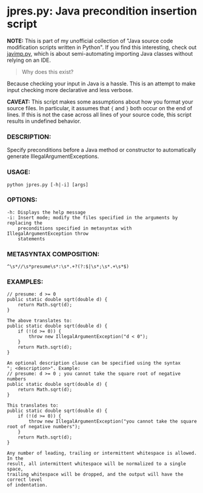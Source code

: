# jpres.py: Java precondition insertion script

**NOTE:** This is part of my unofficial collection of "Java source code
modification scripts written in Python". If you find this interesting, check
out [javimp.py](https://github.com/winterweird/javimp), which is about
semi-automating importing Java classes without relying on an IDE.

> Why does this exist?

Because checking your input in Java is a hassle. This is an attempt to make
input checking more declarative and less verbose.

**CAVEAT:** This script makes some assumptions about how you format your source
files. In particular, it assumes that `{` and `}` both occur on the end of
lines. If this is not the case across all lines of your source code, this script
results in undefined behavior.

### DESCRIPTION:

Specify preconditions before a Java method or constructor to automatically
generate IllegalArgumentExceptions.

### USAGE:

`python jpres.py [-h|-i] [args]`

### OPTIONS:

```
-h: Displays the help message
-i: Insert mode; modify the files specified in the arguments by replacing the
    preconditions specified in metasyntax with IllegalArgumentException throw
    statements
```

### METASYNTAX COMPOSITION:

```
^\s*//\s*presume\s*:\s*.+?(?:$|\s*;\s*.+\s*$)
```

### EXAMPLES:

```
// presume: d >= 0
public static double sqrt(double d) {
    return Math.sqrt(d);
}

The above translates to:
public static double sqrt(double d) {
    if (!(d >= 0)) {
        throw new IllegalArgumentException("d < 0");
    }
    return Math.sqrt(d);
}

An optional description clause can be specified using the syntax
"; <description>". Example:
// presume: d >= 0 ; you cannot take the square root of negative numbers
public static double sqrt(double d) {
    return Math.sqrt(d);
}

This translates to:
public static double sqrt(double d) {
    if (!(d >= 0)) {
        throw new IllegalArgumentException("you cannot take the square root of negative numbers");
    }
    return Math.sqrt(d);
}

Any number of leading, trailing or intermittent whitespace is allowed. In the
result, all intermittent whitespace will be normalized to a single space,
trailing whitespace will be dropped, and the output will have the correct level
of indentation.
```
